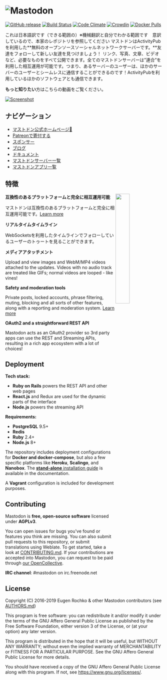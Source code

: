 ![Mastodon](https://i.imgur.com/NhZc40l.png)
========

[![GitHub release](https://img.shields.io/github/release/tootsuite/mastodon.svg)][releases]
[![Build Status](https://img.shields.io/circleci/project/github/tootsuite/mastodon.svg)][circleci]
[![Code Climate](https://img.shields.io/codeclimate/maintainability/tootsuite/mastodon.svg)][code_climate]
[![Crowdin](https://d322cqt584bo4o.cloudfront.net/mastodon/localized.svg)][crowdin]
[![Docker Pulls](https://img.shields.io/docker/pulls/tootsuite/mastodon.svg)][docker]

[releases]: https://github.com/tootsuite/mastodon/releases
[circleci]: https://circleci.com/gh/tootsuite/mastodon
[code_climate]: https://codeclimate.com/github/tootsuite/mastodon
[crowdin]: https://crowdin.com/project/mastodon
[docker]: https://hub.docker.com/r/tootsuite/mastodon/
これは日本語訳です（できる範囲の）※機械翻訳と自分でわかる範囲です　意訳しているので、本家のレポジトリを参照してください
マストドンはActivityPubを利用した**無料のオープンソースソーシャルネットワークサーバーです。**友達をフォローして新しい友達を見つけましょう！ リンク、写真、文章、ビデオなど、必要なものをすべて公開できます。全てのマストドンサーバーは”連合”を利用した相互運用が可能です。つまり、あるサーバーのユーザーは、ほかのサーバーのユーザーとシームレスに通信することができるのです！ActivityPubを利用しているほかのソフトウェアとも通信できます。

**もっと知りたい**方はこちらの動画をご覧ください。

[![Screenshot](https://blog.joinmastodon.org/2018/06/why-activitypub-is-the-future/ezgif-2-60f1b00403.gif)][youtube_demo]

[youtube_demo]: https://www.youtube.com/watch?v=IPSbNdBmWKE

## ナビゲーション

- [マストドン公式ホームページ🐘](https://joinmastodon.org)
- [Patreonで寄付する][patreon]
- [スポンサー](https://joinmastodon.org/sponsors)
- [ブログ](https://blog.joinmastodon.org)
- [ドキュメント](https://docs.joinmastodon.org)
- [マストドンサーバー一覧 ](https://joinmastodon.org/#getting-started)
- [マストドンアプリ一覧](https://joinmastodon.org/apps)

[patreon]: https://www.patreon.com/mastodon

## 特徴

<img src="https://docs.joinmastodon.org/elephant.svg" align="right" width="30%" />

**互換性のあるプラットフォームと完全に相互運用可能**

マストドンは互換性のあるプラットフォームと完全に相互運用可能です。[Learn more](https://blog.joinmastodon.org/2018/06/why-activitypub-is-the-future/)

**リアルタイムタイムライン**

WebSocketsを利用したタイムラインでフォローしているユーザーのトゥートを見ることができます。

**メディアアタッチメント**

Upload and view images and WebM/MP4 videos attached to the updates. Videos with no audio track are treated like GIFs; normal videos are looped - like vines!

**Safety and moderation tools**

Private posts, locked accounts, phrase filtering, muting, blocking and all sorts of other features, along with a reporting and moderation system. [Learn more](https://blog.joinmastodon.org/2018/07/cage-the-mastodon/)

**OAuth2 and a straightforward REST API**

Mastodon acts as an OAuth2 provider so 3rd party apps can use the REST and Streaming APIs, resulting in a rich app ecosystem with a lot of choices!

## Deployment

**Tech stack:**

- **Ruby on Rails** powers the REST API and other web pages
- **React.js** and Redux are used for the dynamic parts of the interface
- **Node.js** powers the streaming API

**Requirements:**

- **PostgreSQL** 9.5+
- **Redis**
- **Ruby** 2.4+
- **Node.js** 8+

The repository includes deployment configurations for **Docker and docker-compose**, but also a few specific platforms like **Heroku**, **Scalingo**, and **Nanobox**. The [**stand-alone** installation guide](https://docs.joinmastodon.org/administration/installation/) is available in the documentation.

A **Vagrant** configuration is included for development purposes.

## Contributing

Mastodon is **free, open-source software** licensed under **AGPLv3**.

You can open issues for bugs you've found or features you think are missing. You can also submit pull requests to this repository, or submit translations using Weblate. To get started, take a look at [CONTRIBUTING.md](CONTRIBUTING.md). If your contributions are accepted into Mastodon, you can request to be paid through [our OpenCollective](https://opencollective.com/mastodon).

**IRC channel**: #mastodon on irc.freenode.net

## License

Copyright (C) 2016-2019 Eugen Rochko & other Mastodon contributors (see [AUTHORS.md](AUTHORS.md))

This program is free software: you can redistribute it and/or modify it under the terms of the GNU Affero General Public License as published by the Free Software Foundation, either version 3 of the License, or (at your option) any later version.

This program is distributed in the hope that it will be useful, but WITHOUT ANY WARRANTY; without even the implied warranty of MERCHANTABILITY or FITNESS FOR A PARTICULAR PURPOSE. See the GNU Affero General Public License for more details.

You should have received a copy of the GNU Affero General Public License along with this program. If not, see <https://www.gnu.org/licenses/>.
